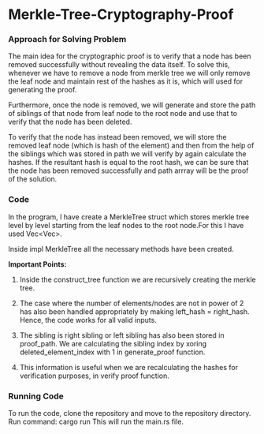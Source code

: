 # Merkle-Tree-Cryptography-Proof

### Approach for Solving Problem
The main idea for the cryptographic proof is to verify that a node has been removed successfully without revealing the data itself. To solve this, whenever we have to remove a node from merkle tree we will only remove the leaf node and maintain rest of the hashes as it is, which will used for generating the proof.

Furthermore, once the node is removed, we will generate and store the path of siblings of that node from leaf node to the root node and use that to verify that the node has been deleted.

To verify that the node has instead been removed, we will store the removed leaf node (which is hash of the element) and then from the help of the siblings which was stored in path we will verify by again calculate the hashes. If the resultant hash is equal to the root hash, we can be sure that the node has been removed successfully and path arrray will be the proof of the solution.

### Code
In the program, I have create a  MerkleTree struct which stores merkle tree level by level starting from the leaf nodes to the root node.For this I have used Vec<Vec<String>>.

Inside impl MerkleTree all the necessary methods have been created.

**Important Points:**
1. Inside the construct_tree function we are recursively creating the merkle tree. 

2. The case where the number of elements/nodes are not in power of 2 has also been handled appropriately by making left_hash = right_hash. Hence, the code works for all valid inputs.
3.  The sibling is right sibling or left sibling has also been stored in proof_path. We are calculating the sibling index by xoring deleted_element_index with 1 in generate_proof function.

4.  This information is useful when we are recalculating the hashes for verification purposes, in verify proof function. 
 
### Running Code

To run the code, clone the repository and move to the repository directory.
Run command: cargo run
This will run the main.rs file.
